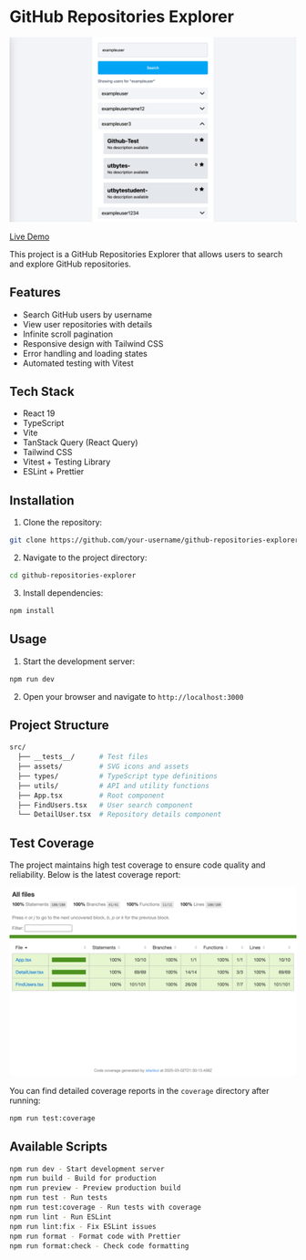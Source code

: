 # GitHub Repositories Explorer

![GitHub Repositories Explorer](./public/screenshot.png)

[Live Demo](https://argadeva.github.io/github-repositories-explorer/)

This project is a GitHub Repositories Explorer that allows users to search and explore GitHub repositories.

## Features

- Search GitHub users by username
- View user repositories with details
- Infinite scroll pagination
- Responsive design with Tailwind CSS
- Error handling and loading states
- Automated testing with Vitest

## Tech Stack

- React 19
- TypeScript
- Vite
- TanStack Query (React Query)
- Tailwind CSS
- Vitest + Testing Library
- ESLint + Prettier

## Installation

1. Clone the repository:
  ```sh
  git clone https://github.com/your-username/github-repositories-explorer.git
  ```
2. Navigate to the project directory:
  ```sh
  cd github-repositories-explorer
  ```
3. Install dependencies:
  ```sh
  npm install
  ```

## Usage

1. Start the development server:
  ```sh
  npm run dev
  ```
2. Open your browser and navigate to `http://localhost:3000`

## Project Structure
```sh
src/
  ├── __tests__/      # Test files
  ├── assets/         # SVG icons and assets
  ├── types/          # TypeScript type definitions
  ├── utils/          # API and utility functions
  ├── App.tsx         # Root component
  ├── FindUsers.tsx   # User search component
  └── DetailUser.tsx  # Repository details component
```

## Test Coverage

The project maintains high test coverage to ensure code quality and reliability. Below is the latest coverage report:

![Test Coverage](./public/unit_tests.png)

You can find detailed coverage reports in the `coverage` directory after running:
```sh
npm run test:coverage
```

## Available Scripts
```sh
npm run dev - Start development server
npm run build - Build for production
npm run preview - Preview production build
npm run test - Run tests
npm run test:coverage - Run tests with coverage
npm run lint - Run ESLint
npm run lint:fix - Fix ESLint issues
npm run format - Format code with Prettier
npm run format:check - Check code formatting
```
